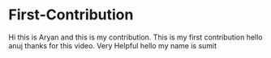 # First-Contribution
Hi this is Aryan and this is my contribution.
This is my first contribution
hello anuj thanks for this video. Very Helpful
hello my name is sumit
